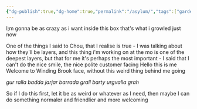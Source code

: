 ```yaml
---
{"dg-publish":true,"dg-home":true,"permalink":"/asylum/","tags":["gardenEntry"],"dgPassFrontmatter":true,"created":"2023-07-22T12:02:36.310+02:00","updated":"2023-07-24T10:09:25.495+02:00"}
---
```



I;m gonna be as crazy as i want inside this box
that's what i growled just now

One of the things I said to Chou, that I realise is true - I was talking about how they'll be layers, and this thing i'm working on at the mo is one of the deepest layers, but that for me it's perhaps the most important - I said that I can't do the nice smile, the nice polite customer facing Hello this is me Welcome to Winding Brook face, without this weird thing behind me going

*gur ralla badda jarjar barrada grall barty urgvalla grah*

So if I do this first, let it be as weird or whatever as I need, then maybe I can do something normaler and friendlier and more welcoming